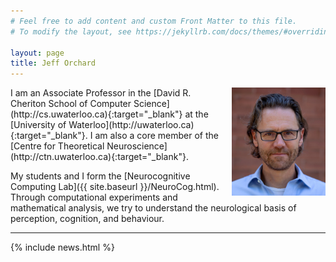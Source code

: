 ```yaml
---
# Feel free to add content and custom Front Matter to this file.
# To modify the layout, see https://jekyllrb.com/docs/themes/#overriding-theme-defaults

layout: page
title: Jeff Orchard
---
```



<img src="images/Jeff_Sept2020_bricks_small.jpg" width="150px" align="right" style="margin: 0px 0px 0px 10px">
I am an Associate Professor in the [David R. Cheriton School of Computer Science](http://cs.uwaterloo.ca){:target="_blank"} at the [University of Waterloo](http://uwaterloo.ca){:target="_blank"}. I am also a core member of the [Centre for Theoretical Neuroscience](http://ctn.uwaterloo.ca){:target="_blank"}.

My students and I form the [Neurocognitive Computing Lab]({{ site.baseurl }}/NeuroCog.html). Through computational experiments and mathematical analysis, we try to understand the neurological basis of perception, cognition, and behaviour.


---

{% include news.html %}
